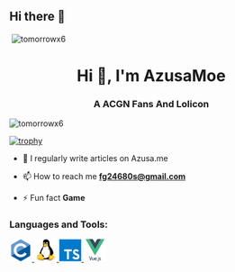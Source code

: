 ## Hi there 👋

<!--
**TomorrowX6/TomorrowX6** is a ✨ _special_ ✨ repository because its `README.md` (this file) appears on your GitHub profile.

Here are some ideas to get you started:

- 🔭 I’m currently working on ...
- 🌱 I’m currently learning ...
- 👯 I’m looking to collaborate on ...
- 🤔 I’m looking for help with ...
- 💬 Ask me about ...
- 📫 How to reach me: ...
- 😄 Pronouns: ...
- ⚡ Fun fact: ...
-->

<p>&nbsp;<img align="center" src="https://github-readme-stats.vercel.app/api?username=tomorrowx6&show_icons=true&locale=en" alt="tomorrowx6" /></p>

<h1 align="center">Hi 👋, I'm AzusaMoe</h1>
<h3 align="center">A ACGN Fans And Lolicon</h3>

<p align="left"> <img src="https://komarev.com/ghpvc/?username=tomorrowx6&label=Profile%20views&color=0e75b6&style=flat" alt="tomorrowx6" /> </p>

[![trophy](https://github-profile-trophy.vercel.app/?username=TomorrowX6&column=3)](https://github.com/ryo-ma/github-profile-trophy)

- 📝 I regularly write articles on Azusa.me
- 📫 How to reach me **fg24680s@gmail.com**

- ⚡ Fun fact **Game**

<h3 align="left">Languages and Tools:</h3>
<p align="left"> <a href="https://www.cprogramming.com/" target="_blank" rel="noreferrer"> <img src="https://raw.githubusercontent.com/devicons/devicon/master/icons/c/c-original.svg" alt="c" width="40" height="40"/> </a> <a href="https://www.linux.org/" target="_blank" rel="noreferrer"> <img src="https://raw.githubusercontent.com/devicons/devicon/master/icons/linux/linux-original.svg" alt="linux" width="40" height="40"/> </a> <a href="https://www.typescriptlang.org/" target="_blank" rel="noreferrer"> <img src="https://raw.githubusercontent.com/devicons/devicon/master/icons/typescript/typescript-original.svg" alt="typescript" width="40" height="40"/> </a> <a href="https://vuejs.org/" target="_blank" rel="noreferrer"> <img src="https://raw.githubusercontent.com/devicons/devicon/master/icons/vuejs/vuejs-original-wordmark.svg" alt="vuejs" width="40" height="40"/> </a> </p>



